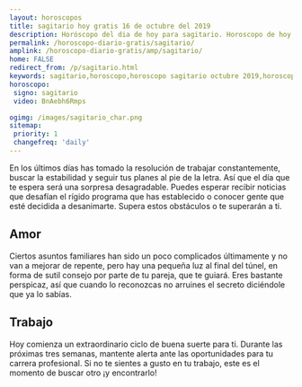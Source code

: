 ```yaml
---
layout: horoscopos
title: sagitario hoy gratis 16 de octubre del 2019 
description: Horóscopo del dia de hoy para sagitario. Horoscopo de hoy 16 de octubre del 2019. Las predicciones de amor, trabajo, vida personal gratis.
permalink: /horoscopo-diario-gratis/sagitario/
amplink: /horoscopo-diario-gratis/amp/sagitario/
home: FALSE
redirect_from: /p/sagitario.html
keywords: sagitario,horoscopo,horoscopo sagitario octubre 2019,horoscopo sagitario hoy,tarot sagitario octubre 2019,horoscopo sagitario,tarot sagitario hoy,horoscopo de hoy,horoscopo diario,tarot del amor,horoscopo de hoy sagitario,horoscopo diario del tarot, Horoscopo de hoy sagitario 16 de octubre del 2019,horóscopo del día, el horoscopo de hoy
horoscopo:
 signo: sagitario
 video: BnAebh6Rmps

ogimg: /images/sagitario_char.png
sitemap:
 priority: 1
 changefreq: 'daily'
---
```



En los últimos días has tomado la resolución de trabajar constantemente, buscar la estabilidad y seguir tus planes al pie de la letra. Así que el día que te espera será una sorpresa desagradable. Puedes esperar recibir noticias que desafían el rígido programa que has establecido o conocer gente que esté decidida a desanimarte. Supera estos obstáculos o te superarán a ti.

## Amor

Ciertos asuntos familiares han sido un poco complicados últimamente y no van a mejorar de repente, pero hay una pequeña luz al final del túnel, en forma de sutil consejo por parte de tu pareja, que te guiará. Eres bastante perspicaz, así que cuando lo reconozcas no arruines el secreto diciéndole que ya lo sabías.

## Trabajo

Hoy comienza un extraordinario ciclo de buena suerte para ti. Durante las próximas tres semanas, mantente alerta ante las oportunidades para tu carrera profesional. Si no te sientes a gusto en tu trabajo, este es el momento de buscar otro ¡y encontrarlo!